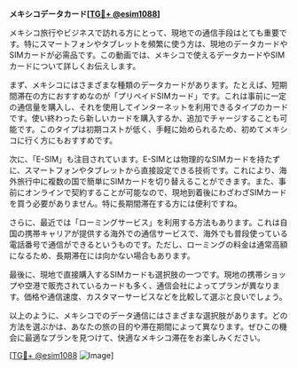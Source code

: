 **メキシコデータカード[[TG💪+ @esim1088](https://t.me/s/esim1088)]**

メキシコ旅行やビジネスで訪れる方にとって、現地での通信手段はとても重要です。特にスマートフォンやタブレットを頻繁に使う方は、現地のデータカードやSIMカードが必需品です。この動画では、メキシコで使えるデータカードやSIMカードについて詳しくお伝えします。

まず、メキシコにはさまざまな種類のデータカードがあります。たとえば、短期間滞在の方におすすめなのが「プリペイドSIMカード」です。これは事前に一定の通信量を購入し、それを使用してインターネットを利用できるタイプのカードです。使い終わったら新しいカードを購入するか、追加でチャージすることも可能です。このタイプは初期コストが低く、手軽に始められるため、初めてメキシコに行く方にもおすすめです。

次に、「E-SIM」も注目されています。E-SIMとは物理的なSIMカードを持たずに、スマートフォンやタブレットから直接設定できる技術です。これにより、海外旅行中に複数の国で簡単にSIMカードを切り替えることができます。また、事前にオンラインで契約することが可能なので、現地到着後にわざわざSIMカードを買う必要がありません。特に長期間滞在する方には便利ですね。

さらに、最近では「ローミングサービス」を利用する方法もあります。これは自国の携帯キャリアが提供する海外での通信サービスで、海外でも普段使っている電話番号で通信ができるというものです。ただし、ローミングの料金は通常高額になるため、長期滞在には向かない場合もあります。

最後に、現地で直接購入するSIMカードも選択肢の一つです。現地の携帯ショップや空港で販売されているカードも多く、通信会社によってプランが異なります。価格や通信速度、カスタマーサービスなどを比較して選ぶと良いでしょう。

以上のように、メキシコでのデータ通信にはさまざまな選択肢があります。どの方法を選ぶかは、あなたの旅の目的や滞在期間によって異なります。ぜひこの機会に最適なプランを見つけて、快適なメキシコ滞在をお楽しみください。

[[TG💪+ @esim1088](https://t.me/s/esim1088) ![Image](https://i.postimg.cc/Y0z9fWf4/image.png)]